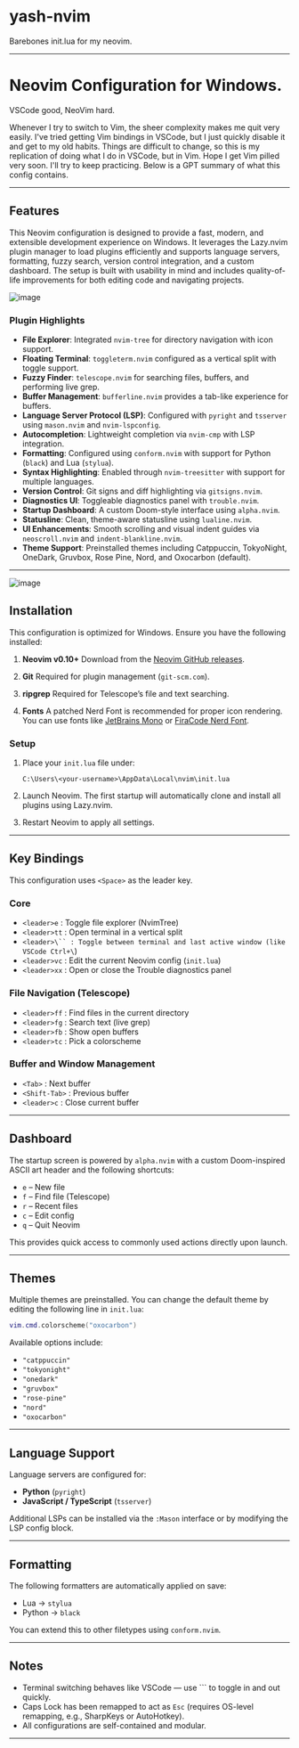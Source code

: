 # yash-nvim
Barebones init.lua for my neovim. 

---

# Neovim Configuration for Windows.

VSCode good, NeoVim hard.

Whenever I try to switch to Vim, the sheer complexity makes me quit very easily. I've tried getting Vim bindings in VSCode, but I just quickly disable it and get to my old habits. Things are difficult to change, so this is my replication of doing what I do in VSCode, but in Vim. Hope I get Vim pilled very soon. I'll try to keep practicing. Below is a GPT summary of what this config contains. 

---

## Features

This Neovim configuration is designed to provide a fast, modern, and extensible development experience on Windows. It leverages the Lazy.nvim plugin manager to load plugins efficiently and supports language servers, formatting, fuzzy search, version control integration, and a custom dashboard. The setup is built with usability in mind and includes quality-of-life improvements for both editing code and navigating projects.

![image](https://github.com/user-attachments/assets/627cb385-b556-4589-9da4-cf7a0491bc1d)


### Plugin Highlights

* **File Explorer**: Integrated `nvim-tree` for directory navigation with icon support.
* **Floating Terminal**: `toggleterm.nvim` configured as a vertical split with toggle support.
* **Fuzzy Finder**: `telescope.nvim` for searching files, buffers, and performing live grep.
* **Buffer Management**: `bufferline.nvim` provides a tab-like experience for buffers.
* **Language Server Protocol (LSP)**: Configured with `pyright` and `tsserver` using `mason.nvim` and `nvim-lspconfig`.
* **Autocompletion**: Lightweight completion via `nvim-cmp` with LSP integration.
* **Formatting**: Configured using `conform.nvim` with support for Python (`black`) and Lua (`stylua`).
* **Syntax Highlighting**: Enabled through `nvim-treesitter` with support for multiple languages.
* **Version Control**: Git signs and diff highlighting via `gitsigns.nvim`.
* **Diagnostics UI**: Toggleable diagnostics panel with `trouble.nvim`.
* **Startup Dashboard**: A custom Doom-style interface using `alpha.nvim`.
* **Statusline**: Clean, theme-aware statusline using `lualine.nvim`.
* **UI Enhancements**: Smooth scrolling and visual indent guides via `neoscroll.nvim` and `indent-blankline.nvim`.
* **Theme Support**: Preinstalled themes including Catppuccin, TokyoNight, OneDark, Gruvbox, Rose Pine, Nord, and Oxocarbon (default).

---

![image](https://github.com/user-attachments/assets/46546201-d49d-4c46-a9e5-942be94ee1f1)


## Installation

This configuration is optimized for Windows. Ensure you have the following installed:

1. **Neovim v0.10+**
   Download from the [Neovim GitHub releases](https://github.com/neovim/neovim/releases).

2. **Git**
   Required for plugin management (`git-scm.com`).

3. **ripgrep**
   Required for Telescope’s file and text searching.

4. **Fonts**
   A patched Nerd Font is recommended for proper icon rendering. You can use fonts like [JetBrains Mono](https://www.jetbrains.com/lp/mono/) or [FiraCode Nerd Font](https://www.nerdfonts.com/).

### Setup

1. Place your `init.lua` file under:

   ```
   C:\Users\<your-username>\AppData\Local\nvim\init.lua
   ```

2. Launch Neovim. The first startup will automatically clone and install all plugins using Lazy.nvim.

3. Restart Neovim to apply all settings.

---

## Key Bindings

This configuration uses `<Space>` as the leader key.

### Core

* `<leader>e` : Toggle file explorer (NvimTree)
* `<leader>tt` : Open terminal in a vertical split
* `<leader>\`` : Toggle between terminal and last active window (like VSCode Ctrl+\`)
* `<leader>vc` : Edit the current Neovim config (`init.lua`)
* `<leader>xx` : Open or close the Trouble diagnostics panel

### File Navigation (Telescope)

* `<leader>ff` : Find files in the current directory
* `<leader>fg` : Search text (live grep)
* `<leader>fb` : Show open buffers
* `<leader>tc` : Pick a colorscheme

### Buffer and Window Management

* `<Tab>` : Next buffer
* `<Shift-Tab>` : Previous buffer
* `<leader>c` : Close current buffer

---

## Dashboard

The startup screen is powered by `alpha.nvim` with a custom Doom-inspired ASCII art header and the following shortcuts:

* `e` – New file
* `f` – Find file (Telescope)
* `r` – Recent files
* `c` – Edit config
* `q` – Quit Neovim

This provides quick access to commonly used actions directly upon launch.

---

## Themes

Multiple themes are preinstalled. You can change the default theme by editing the following line in `init.lua`:

```lua
vim.cmd.colorscheme("oxocarbon")
```

Available options include:

* `"catppuccin"`
* `"tokyonight"`
* `"onedark"`
* `"gruvbox"`
* `"rose-pine"`
* `"nord"`
* `"oxocarbon"`

---

## Language Support

Language servers are configured for:

* **Python** (`pyright`)
* **JavaScript / TypeScript** (`tsserver`)

Additional LSPs can be installed via the `:Mason` interface or by modifying the LSP config block.

---

## Formatting

The following formatters are automatically applied on save:

* Lua → `stylua`
* Python → `black`

You can extend this to other filetypes using `conform.nvim`.

---

## Notes

* Terminal switching behaves like VSCode — use \`<leader>\`\` to toggle in and out quickly.
* Caps Lock has been remapped to act as `Esc` (requires OS-level remapping, e.g., SharpKeys or AutoHotkey).
* All configurations are self-contained and modular.

---
